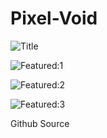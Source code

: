 # Pixel-Void

![Title](http://162.250.191.163/wordpress/wp-content/uploads/2021/02/Banner.gif)

![Featured:1](http://162.250.191.163/wordpress/wp-content/uploads/2021/02/Double-Jump.gif)

![Featured:2](http://162.250.191.163/wordpress/wp-content/uploads/2021/02/Sliding.gif)

![Featured:3](http://162.250.191.163/wordpress/wp-content/uploads/2021/02/Walking.gif)

Github Source
